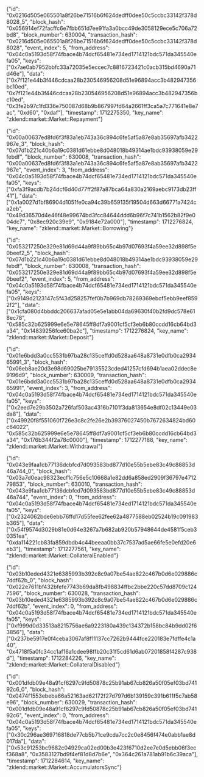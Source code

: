 {"id": "0x0216d505e065501a8f26be71516b6f624dedff0dee50c5ccbc33142f378d8028_5", "block_hash": "0x056914ef72facffc6e7fbb651d7ee91fa3a0bcc49de3058129ece5c706a72bd8", "block_number": 630004, "transaction_hash": "0x0216d505e065501a8f26be71516b6f624dedff0dee50c5ccbc33142f378d8028", "event_index": 5, "from_address": "0x04c0a5193d58f74fbace4b74dcf65481e734ed1714121bdc571da345540efa05", "keys": ["0x7ae0ab7952bbfc33a72035e5eccec7c8816723421c0acb315bd4690a71d46e"], "data": ["0x7f121e44b3f446cdcaa28b230546956208d51e96894acc3b482947356bc10ed", "0x7f121e44b3f446cdcaa28b230546956208d51e96894acc3b482947356bc10ed", "0x3fe2b97c1fd336e750087d68b9b867997fd64a2661ff3ca5a7c771641e8e7ac", "0xd60", "0xdaf"], "timestamp": 1712275350, "key_name": "zklend::market::Market::Repayment"}

{"id": "0x00a00637ed8fd6f3f83a1eb743a36c894c6fe5af5a87e8ab35697afb3422967e_3", "block_hash": "0x07d1b221c40b6a19c0381d61ebbe8d048018b49314ae1bdc93938059e29febdf", "block_number": 630008, "transaction_hash": "0x00a00637ed8fd6f3f83a1eb743a36c894c6fe5af5a87e8ab35697afb3422967e", "event_index": 3, "from_address": "0x04c0a5193d58f74fbace4b74dcf65481e734ed1714121bdc571da345540efa05", "keys": ["0xfa3f9acdb7b24dcf6d40d77ff2f87a87bca64a830a2169aebc9173db23ff41"], "data": ["0x1a0027d1bf86904d1051fe0ca94c39b659135f19504d663d66771a7424ca2eb", "0x49d36570d4e46f48e99674bd3fcc84644ddd6b96f7c741b1562b82f9e004dc7", "0x8ec920c39e9", "0x9184e72a000"], "timestamp": 1712276824, "key_name": "zklend::market::Market::Borrowing"}

{"id": "0x053217250e329e81d69d44a9f89bb65c4b97d07693f4a59ee32d898f5e0beef2_5", "block_hash": "0x07d1b221c40b6a19c0381d61ebbe8d048018b49314ae1bdc93938059e29febdf", "block_number": 630008, "transaction_hash": "0x053217250e329e81d69d44a9f89bb65c4b97d07693f4a59ee32d898f5e0beef2", "event_index": 5, "from_address": "0x04c0a5193d58f74fbace4b74dcf65481e734ed1714121bdc571da345540efa05", "keys": ["0x9149d2123147c5f43d258257fef0b7b969db78269369ebcf5ebb9eef8592f2"], "data": ["0x1cfa080d4bbddc206637afad05e5e1abb04da69630f40b2fd9dc578e618ec78", "0x585c32b625999e6e5e78645ff8df7a9001cf5cf3eb6b80ccdd16cb64bd3a34", "0x14839256fce60ba2c"], "timestamp": 1712276824, "key_name": "zklend::market::Market::Deposit"}

{"id": "0x01e6bdd3a0cc5531b97ba28c135ceffd0d528aa648a8731e0dfb0ca293465991_3", "block_hash": "0x06eb8ae20d3e98d69025be79135523cded41257cfd694b1aea02ddec8e9196d9", "block_number": 630009, "transaction_hash": "0x01e6bdd3a0cc5531b97ba28c135ceffd0d528aa648a8731e0dfb0ca293465991", "event_index": 3, "from_address": "0x04c0a5193d58f74fbace4b74dcf65481e734ed1714121bdc571da345540efa05", "keys": ["0x2eed7e29b3502a726faf503ac4316b7101f3da813654e8df02c13449e03da8"], "data": ["0x49920f8f551060f726e3c8c2fe26e2b39376027450b7672634824bd60c64022", "0x585c32b625999e6e5e78645ff8df7a9001cf5cf3eb6b80ccdd16cb64bd3a34", "0x176b344f2a78c0000"], "timestamp": 1712277188, "key_name": "zklend::market::Market::Withdrawal"}

{"id": "0x043e9faa1cb77136dcbfcd7d093583bd877d10e55b5ebe83c49c88853d46a744_0", "block_hash": "0x03a7d0eac98323ecf1c756e5c10668a1e82dd6a858ed2909f36797e471279853", "block_number": 630010, "transaction_hash": "0x043e9faa1cb77136dcbfcd7d093583bd877d10e55b5ebe83c49c88853d46a744", "event_index": 0, "from_address": "0x04c0a5193d58f74fbace4b74dcf65481e734ed1714121bdc571da345540efa05", "keys": ["0x2324062bde6ebb76ffd17d55fee62fee62a4877588eb02524b19c091983b365"], "data": ["0x54f9574d3029b81e0d64e3267a7b682ab920b57948644de4581f5ceb30351ea", "0xda114221cb83fa859dbdb4c44beeaa0bb37c7537ad5ae66fe5e0efd20e6eb3"], "timestamp": 1712277561, "key_name": "zklend::market::Market::CollateralEnabled"}

{"id": "0x03b10eded4321e6385993b392c8c9a07be54ae822c467b0d6e029886c7ddf62b_0", "block_hash": "0x022e7611bf432bfefe7743b69da8fb498834ffbc2bbe220c57dd8709c1247596", "block_number": 630028, "transaction_hash": "0x03b10eded4321e6385993b392c8c9a07be54ae822c467b0d6e029886c7ddf62b", "event_index": 0, "from_address": "0x04c0a5193d58f74fbace4b74dcf65481e734ed1714121bdc571da345540efa05", "keys": ["0xf999d0d33513a8215756ae6a9223180a439c134372b158bc84b9dd02f63856"], "data": ["0x237be5917e0f4ceba3067af8f11137cc7262b9444fce220183e7fdffe4c1a40", "0x4718f5a0fc34cc1af16a1cdee98ffb20c31f5cd61d6ab07201858f4287c938d"], "timestamp": 1712284226, "key_name": "zklend::market::Market::CollateralDisabled"}

{"id": "0x001dfdb09e48a91cf6297c9fd50878c25b91ab67cb826a50f05ef03bd74192c6_0", "block_hash": "0x0474f1553ebeba66a52163ad62172f27d797d6b139159c391b611f5c7ab58e96", "block_number": 630029, "transaction_hash": "0x001dfdb09e48a91cf6297c9fd50878c25b91ab67cb826a50f05ef03bd74192c6", "event_index": 0, "from_address": "0x04c0a5193d58f74fbace4b74dcf65481e734ed1714121bdc571da345540efa05", "keys": ["0x30c296ae369716818de77cb5b71ce9cda7cc2c0e8456f474e0abb1ae8d017da"], "data": ["0x53c91253bc9682c04929ca02ed00b3e423f6710d2ee7e0d5ebb06f3ecf368a8", "0x3583127bd9f4ef81d8d7b6e", "0x364c261a781ab91b6c39aca"], "timestamp": 1712284614, "key_name": "zklend::market::Market::AccumulatorsSync"}